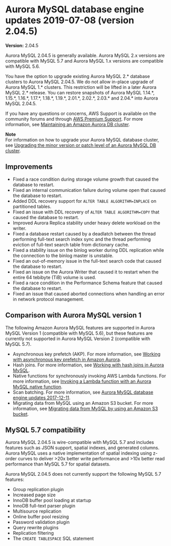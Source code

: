 # Aurora MySQL database engine updates 2019\-07\-08 \(version 2\.04\.5\)<a name="AuroraMySQL.Updates.2045"></a>

**Version:** 2\.04\.5

Aurora MySQL 2\.04\.5 is generally available\. Aurora MySQL 2\.x versions are compatible with MySQL 5\.7 and Aurora MySQL 1\.x versions are compatible with MySQL 5\.6\.

 You have the option to upgrade existing Aurora MySQL 2\.\* database clusters to Aurora MySQL 2\.04\.5\. We do not allow in\-place upgrade of Aurora MySQL 1\.\* clusters\. This restriction will be lifted in a later Aurora MySQL 2\.\* release\. You can restore snapshots of Aurora MySQL 1\.14\.\*, 1\.15\.\*, 1\.16\.\*, 1\.17\.\*, 1\.18\.\*, 1\.19\.\*, 2\.01\.\*, 2\.02\.\*, 2\.03\.\* and 2\.04\.\* into Aurora MySQL 2\.04\.5\. 

If you have any questions or concerns, AWS Support is available on the community forums and through [AWS Premium Support](http://aws.amazon.com/support)\. For more information, see [Maintaining an Amazon Aurora DB cluster](USER_UpgradeDBInstance.Maintenance.md)\.

**Note**  
For information on how to upgrade your Aurora MySQL database cluster, see [Upgrading the minor version or patch level of an Aurora MySQL DB cluster](AuroraMySQL.Updates.Patching.md)\.

## Improvements<a name="AuroraMySQL.Updates.2045.Improvements"></a>
+  Fixed a race condition during storage volume growth that caused the database to restart\. 
+  Fixed an internal communication failure during volume open that caused the database to restart\. 
+  Added DDL recovery support for `ALTER TABLE ALGORITHM=INPLACE` on partitioned tables\. 
+  Fixed an issue with DDL recovery of `ALTER TABLE ALGORITHM=COPY` that caused the database to restart\. 
+  Improved Aurora Replica stability under heavy delete workload on the writer\. 
+  Fixed a database restart caused by a deadlatch between the thread performing full\-text search index sync and the thread performing eviction of full\-text search table from dictionary cache\. 
+  Fixed a stability issue on the binlog worker during DDL replication while the connection to the binlog master is unstable\. 
+  Fixed an out\-of\-memory issue in the full\-text search code that caused the database to restart\. 
+  Fixed an issue on the Aurora Writer that caused it to restart when the entire 64 tebibyte \(TiB\) volume is used\. 
+  Fixed a race condition in the Performance Schema feature that caused the database to restart\. 
+  Fixed an issue that caused aborted connections when handling an error in network protocol management\. 

## Comparison with Aurora MySQL version 1<a name="AuroraMySQL.Updates.2045.Compare56"></a>

The following Amazon Aurora MySQL features are supported in Aurora MySQL Version 1 \(compatible with MySQL 5\.6\), but these features are currently not supported in Aurora MySQL Version 2 \(compatible with MySQL 5\.7\)\.
+ Asynchronous key prefetch \(AKP\)\. For more information, see [Working with asynchronous key prefetch in Amazon Aurora](AuroraMySQL.BestPractices.md#Aurora.BestPractices.AKP)\.
+ Hash joins\. For more information, see [Working with hash joins in Aurora MySQL](AuroraMySQL.BestPractices.md#Aurora.BestPractices.HashJoin)\.
+ Native functions for synchronously invoking AWS Lambda functions\. For more information, see [Invoking a Lambda function with an Aurora MySQL native function](AuroraMySQL.Integrating.Lambda.md#AuroraMySQL.Integrating.NativeLambda)\.
+ Scan batching\. For more information, see [Aurora MySQL database engine updates 2017\-12\-11](AuroraMySQL.Updates.20171211.md)\.
+ Migrating data from MySQL using an Amazon S3 bucket\. For more information, see [Migrating data from MySQL by using an Amazon S3 bucket](AuroraMySQL.Migrating.ExtMySQL.md#AuroraMySQL.Migrating.ExtMySQL.S3)\.

## MySQL 5\.7 compatibility<a name="AuroraMySQL.Updates.2045.Compatibility"></a>

Aurora MySQL 2\.04\.5 is wire\-compatible with MySQL 5\.7 and includes features such as JSON support, spatial indexes, and generated columns\. Aurora MySQL uses a native implementation of spatial indexing using z\-order curves to deliver >20x better write performance and >10x better read performance than MySQL 5\.7 for spatial datasets\.

Aurora MySQL 2\.04\.5 does not currently support the following MySQL 5\.7 features:
+ Group replication plugin
+ Increased page size
+ InnoDB buffer pool loading at startup
+ InnoDB full\-text parser plugin
+ Multisource replication
+ Online buffer pool resizing
+ Password validation plugin
+ Query rewrite plugins
+ Replication filtering
+ The `CREATE TABLESPACE` SQL statement